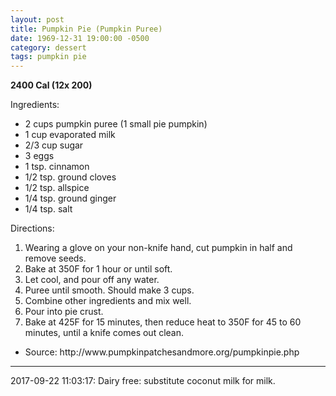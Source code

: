 ```yaml
---
layout: post
title: Pumpkin Pie (Pumpkin Puree)
date: 1969-12-31 19:00:00 -0500
category: dessert
tags: pumpkin pie
---
```

<b>2400 Cal (12x 200)</b>
  
Ingredients:  
<ul>
 	<li>2 cups pumpkin puree (1 small pie pumpkin)</li>
 	<li>1 cup evaporated milk</li>
 	<li>2/3 cup sugar</li>
 	<li>3 eggs</li>
 	<li>1 tsp. cinnamon</li>
 	<li>1/2 tsp. ground cloves</li>
 	<li>1/2 tsp. allspice</li>
 	<li>1/4 tsp. ground ginger</li>
 	<li>1/4 tsp. salt</li>
</ul>
Directions:  
<ol>
 	<li>Wearing a glove on your non-knife hand, cut pumpkin in half and remove seeds.</li>
 	<li>Bake at 350F for 1 hour or until soft.</li>
 	<li>Let cool, and pour off any water.</li>
 	<li>Puree until smooth. Should make 3 cups.</li>
 	<li>Combine other ingredients and mix well.</li>
 	<li>Pour into pie crust.</li>
 	<li>Bake at 425F for 15 minutes, then reduce heat to 350F for 45 to 60 minutes, until a knife comes out clean.</li>
</ol>
<ul>
 	<li>Source: http://www.pumpkinpatchesandmore.org/pumpkinpie.php</li>
</ul>

---

2017-09-22 11:03:17: Dairy free: substitute coconut milk for milk.
